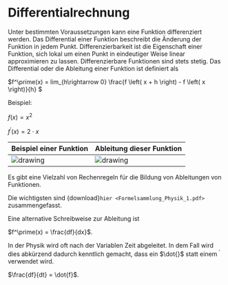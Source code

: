 # Differentialrechnung

Unter bestimmten Voraussetzungen kann eine Funktion differenziert werden. Das Differential einer Funktion beschreibt die Änderung der Funktion in jedem Punkt.
Differenzierbarkeit ist die Eigenschaft einer Funktion, sich lokal um einen Punkt in eindeutiger Weise linear approximieren zu lassen. Differenzierbare Funktionen sind stets stetig. 
Das Differential oder die Ableitung einer Funktion ist definiert als

$f^\prime(x) = lim_{h\rightarrow 0} \frac{f \left( x + h \right) - f \left( x \right)}{h} $

Beispiel:

$f(x) = x^2$

$f^\prime(x) = 2 \cdot x$

|Beispiel einer Funktion | Ableitung dieser Funktion|
|- | - |
|![drawing](Beispiel_Funktion.png) | ![drawing](Beispiel_Ableitung.png)|

Es gibt eine Vielzahl von Rechenregeln für die Bildung von Ableitungen von Funktionen. 

Die wichtigsten sind {download}`hier <Formelsammlung_Physik_1.pdf>` zusammengefasst.

Eine alternative Schreibweise zur Ableitung ist

$f^\prime(x) = \frac{df}{dx}$.

In der Physik wird oft nach der Variablen Zeit abgeleitet. In dem Fall wird dies abkürzend dadurch kenntlich gemacht, dass ein $\dot{}$ statt einem $^\prime$ verwendet wird.

$\frac{df}{dt} = \dot{f}$.